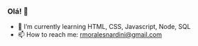 ### Olá! 👋

- 🌱 I’m currently learning HTML, CSS, Javascript, Node, SQL
- 📫 How to reach me: rmoralesnardini@gmail.com
